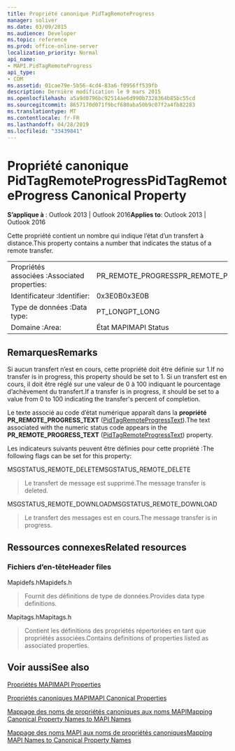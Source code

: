 ```yaml
---
title: Propriété canonique PidTagRemoteProgress
manager: soliver
ms.date: 03/09/2015
ms.audience: Developer
ms.topic: reference
ms.prod: office-online-server
localization_priority: Normal
api_name:
- MAPI.PidTagRemoteProgress
api_type:
- COM
ms.assetid: 01cae79e-5b56-4cd4-83a6-f0956ff539fb
description: Dernière modification le 9 mars 2015
ms.openlocfilehash: a5a9d0796bc92514ae6d990b7328364b85bc55cd
ms.sourcegitcommit: 8657170d071f9bcf680aba50b9c07f2a4fb82283
ms.translationtype: MT
ms.contentlocale: fr-FR
ms.lasthandoff: 04/28/2019
ms.locfileid: "33439841"
---
```

# <a name="pidtagremoteprogress-canonical-property"></a><span data-ttu-id="523b7-103">Propriété canonique PidTagRemoteProgress</span><span class="sxs-lookup"><span data-stu-id="523b7-103">PidTagRemoteProgress Canonical Property</span></span>

  
  
<span data-ttu-id="523b7-104">**S’applique à** : Outlook 2013 | Outlook 2016</span><span class="sxs-lookup"><span data-stu-id="523b7-104">**Applies to**: Outlook 2013 | Outlook 2016</span></span> 
  
<span data-ttu-id="523b7-105">Cette propriété contient un nombre qui indique l’état d’un transfert à distance.</span><span class="sxs-lookup"><span data-stu-id="523b7-105">This property contains a number that indicates the status of a remote transfer.</span></span>
  
|||
|:-----|:-----|
|<span data-ttu-id="523b7-106">Propriétés associées :</span><span class="sxs-lookup"><span data-stu-id="523b7-106">Associated properties:</span></span>  <br/> |<span data-ttu-id="523b7-107">PR_REMOTE_PROGRESS</span><span class="sxs-lookup"><span data-stu-id="523b7-107">PR_REMOTE_PROGRESS</span></span>  <br/> |
|<span data-ttu-id="523b7-108">Identificateur :</span><span class="sxs-lookup"><span data-stu-id="523b7-108">Identifier:</span></span>  <br/> |<span data-ttu-id="523b7-109">0x3E0B</span><span class="sxs-lookup"><span data-stu-id="523b7-109">0x3E0B</span></span>  <br/> |
|<span data-ttu-id="523b7-110">Type de données :</span><span class="sxs-lookup"><span data-stu-id="523b7-110">Data type:</span></span>  <br/> |<span data-ttu-id="523b7-111">PT_LONG</span><span class="sxs-lookup"><span data-stu-id="523b7-111">PT_LONG</span></span>  <br/> |
|<span data-ttu-id="523b7-112">Domaine :</span><span class="sxs-lookup"><span data-stu-id="523b7-112">Area:</span></span>  <br/> |<span data-ttu-id="523b7-113">État MAPI</span><span class="sxs-lookup"><span data-stu-id="523b7-113">MAPI Status</span></span>  <br/> |
   
## <a name="remarks"></a><span data-ttu-id="523b7-114">Remarques</span><span class="sxs-lookup"><span data-stu-id="523b7-114">Remarks</span></span>

<span data-ttu-id="523b7-115">Si aucun transfert n’est en cours, cette propriété doit être définie sur 1.</span><span class="sxs-lookup"><span data-stu-id="523b7-115">If no transfer is in progress, this property should be set to 1.</span></span> <span data-ttu-id="523b7-116">Si un transfert est en cours, il doit être réglé sur une valeur de 0 à 100 indiquant le pourcentage d’achèvement du transfert.</span><span class="sxs-lookup"><span data-stu-id="523b7-116">If a transfer is in progress, it should be set to a value from 0 to 100 indicating the transfer's percent of completion.</span></span>
  
<span data-ttu-id="523b7-117">Le texte associé au code d’état numérique apparaît dans la **propriété PR_REMOTE_PROGRESS_TEXT** ([PidTagRemoteProgressText](pidtagremoteprogresstext-canonical-property.md)).</span><span class="sxs-lookup"><span data-stu-id="523b7-117">The text associated with the numeric status code appears in the **PR_REMOTE_PROGRESS_TEXT** ([PidTagRemoteProgressText](pidtagremoteprogresstext-canonical-property.md)) property.</span></span>
  
<span data-ttu-id="523b7-118">Les indicateurs suivants peuvent être définies pour cette propriété :</span><span class="sxs-lookup"><span data-stu-id="523b7-118">The following flags can be set for this property:</span></span>
  
<span data-ttu-id="523b7-119">MSGSTATUS_REMOTE_DELETE</span><span class="sxs-lookup"><span data-stu-id="523b7-119">MSGSTATUS_REMOTE_DELETE</span></span>
  
> <span data-ttu-id="523b7-120">Le transfert de message est supprimé.</span><span class="sxs-lookup"><span data-stu-id="523b7-120">The message transfer is deleted.</span></span>
    
<span data-ttu-id="523b7-121">MSGSTATUS_REMOTE_DOWNLOAD</span><span class="sxs-lookup"><span data-stu-id="523b7-121">MSGSTATUS_REMOTE_DOWNLOAD</span></span>
  
> <span data-ttu-id="523b7-122">Le transfert des messages est en cours.</span><span class="sxs-lookup"><span data-stu-id="523b7-122">The message transfer is in progress.</span></span>
    
## <a name="related-resources"></a><span data-ttu-id="523b7-123">Ressources connexes</span><span class="sxs-lookup"><span data-stu-id="523b7-123">Related resources</span></span>

### <a name="header-files"></a><span data-ttu-id="523b7-124">Fichiers d’en-tête</span><span class="sxs-lookup"><span data-stu-id="523b7-124">Header files</span></span>

<span data-ttu-id="523b7-125">Mapidefs.h</span><span class="sxs-lookup"><span data-stu-id="523b7-125">Mapidefs.h</span></span>
  
> <span data-ttu-id="523b7-126">Fournit des définitions de type de données.</span><span class="sxs-lookup"><span data-stu-id="523b7-126">Provides data type definitions.</span></span>
    
<span data-ttu-id="523b7-127">Mapitags.h</span><span class="sxs-lookup"><span data-stu-id="523b7-127">Mapitags.h</span></span>
  
> <span data-ttu-id="523b7-128">Contient les définitions des propriétés répertoriées en tant que propriétés associées.</span><span class="sxs-lookup"><span data-stu-id="523b7-128">Contains definitions of properties listed as associated properties.</span></span>
    
## <a name="see-also"></a><span data-ttu-id="523b7-129">Voir aussi</span><span class="sxs-lookup"><span data-stu-id="523b7-129">See also</span></span>



[<span data-ttu-id="523b7-130">Propriétés MAPI</span><span class="sxs-lookup"><span data-stu-id="523b7-130">MAPI Properties</span></span>](mapi-properties.md)
  
[<span data-ttu-id="523b7-131">Propriétés canoniques MAPI</span><span class="sxs-lookup"><span data-stu-id="523b7-131">MAPI Canonical Properties</span></span>](mapi-canonical-properties.md)
  
[<span data-ttu-id="523b7-132">Mappage des noms de propriétés canoniques aux noms MAPI</span><span class="sxs-lookup"><span data-stu-id="523b7-132">Mapping Canonical Property Names to MAPI Names</span></span>](mapping-canonical-property-names-to-mapi-names.md)
  
[<span data-ttu-id="523b7-133">Mappage des noms MAPI aux noms de propriétés canoniques</span><span class="sxs-lookup"><span data-stu-id="523b7-133">Mapping MAPI Names to Canonical Property Names</span></span>](mapping-mapi-names-to-canonical-property-names.md)

